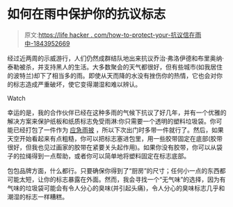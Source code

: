 # 如何在雨中保护你的抗议标志

> 原文:[https://life hacker . com/how-to-protect-your-抗议信在雨中-1843952669](https://lifehacker.com/how-to-protect-your-protest-sign-in-the-rain-1843952669)

经过近两周的示威游行，人们仍然成群结队地出来抗议乔治·弗洛伊德和布里奥纳·泰勒被杀，并支持黑人的生活。大多数聚会的天气都很好，但有些城市(如我居住的波特兰)却下了相当多的雨。即使从天而降的水没有挫伤你的热情，它也会对你的标志造成严重破坏，使它变得潮湿和难以辨认。

Watch

幸运的是，我的合作伙伴已经在这种多雨的气候下抗议了好几年，并有一个优雅的解决方案来保护纸板和纸质标志免受雨淋:你只需要一个透明的塑料垃圾袋。你可能已经打包了一件作为 [应急雨披](https://lifehacker.com/what-to-bring-to-a-protest-1843824768) ，所以下次出门时多带一件就行了。然后，如果天空开始看起来有点粗糙，你可以把标志塞进包里，用一些胶带固定在底部(胶带很好，但我也见过画家的胶带在紧要关头起作用)。如果你没有胶带，你可以从袋子的拉绳得到一点帮助，或者你可以简单地将塑料固定在标志底部。

包包品牌方面，什么都行。只要确保你得到了“厨房”的尺寸；任何小一点的东西都可能太短，让你的标志暴露在外面。然而，我会寻找一个“无气味”的选择，因为有气味的垃圾袋可能会有令人分心的臭味(并引起头痛)，令人分心的臭味标志几乎和潮湿的标志一样糟糕。